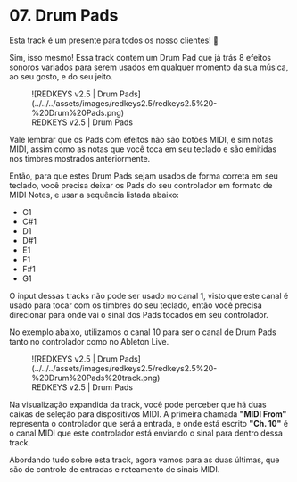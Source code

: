 # 07. Drum Pads

Esta track é um presente para todos os nosso clientes! 🥳

Sim, isso mesmo! Essa track contem um Drum Pad que já trás 8 efeitos sonoros variados para serem usados em qualquer momento da sua música, ao seu gosto, e do seu jeito.

<figure markdown="span">
  ![REDKEYS v2.5 | Drum Pads](../../../assets/images/redkeys2.5/redkeys2.5%20-%20Drum%20Pads.png)
  <figcaption>REDKEYS v2.5 | Drum Pads</figcaption>
</figure>

Vale lembrar que os Pads com efeitos não são botões MIDI, e sim notas MIDI, assim como as notas que você toca em seu teclado e são emitidas nos timbres mostrados anteriormente.

Então, para que estes Drum Pads sejam usados de forma correta em seu teclado, você precisa deixar os Pads do seu controlador em formato de MIDI Notes, e usar a sequência listada abaixo:

* C1
* C#1
* D1
* D#1
* E1
* F1
* F#1
* G1

O input dessas tracks não pode ser usado no canal 1, visto que este canal é usado para tocar com os timbres do seu teclado, então você precisa direcionar para onde vai o sinal dos Pads tocados em seu controlador.

No exemplo abaixo, utilizamos o canal 10 para ser o canal de Drum Pads tanto no controlador como no Ableton Live.

<figure markdown="span">
  ![REDKEYS v2.5 | Drum Pads](../../../assets/images/redkeys2.5/redkeys2.5%20-%20Drum%20Pads%20track.png)
  <figcaption>REDKEYS v2.5 | Drum Pads</figcaption>
</figure>

Na visualização expandida da track, você pode perceber que há duas caixas de seleção para dispositivos MIDI. A primeira chamada **"MIDI From"** representa o controlador que será a entrada, e onde está escrito **"Ch. 10"** é o canal MIDI que este controlador está enviando o sinal para dentro dessa track.

Abordando tudo sobre esta track, agora vamos para as duas últimas, que são de controle de entradas e roteamento de sinais MIDI.